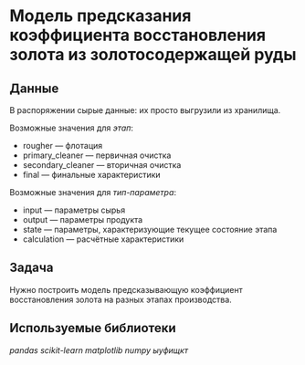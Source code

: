# Модель предсказания коэффициента восстановления золота из золотосодержащей руды


## Данные

В распоряжении сырые данные: их просто выгрузили из хранилища.

Возможные значения для *этап*:
- rougher — флотация
- primary_cleaner — первичная очистка
- secondary_cleaner — вторичная очистка
- final — финальные характеристики

Возможные значения для *тип-параметра*:
- input — параметры сырья
- output — параметры продукта
- state — параметры, характеризующие текущее состояние этапа
- calculation — расчётные характеристики

## Задача

Нужно построить модель предсказывающую коэффициент восстановления золота на разных этапах производства.

## Используемые библиотеки
*pandas* *scikit-learn* *matplotlib* *numpy* *ыуфищкт*

